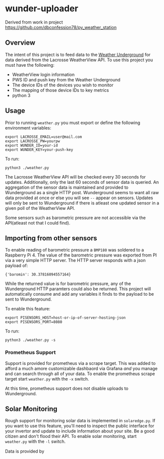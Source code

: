 # wunder-uploader

Derived from work in project https://github.com/dbconfession78/py_weather_station


## Overview

The intent of this project is to feed data to the [Weather Underground](https://support.weather.com/s/article/PWS-Upload-Protocol?language=en_US) for data derived from the Lacrosse WeatherView API.  To use this project you must have the following:

- WeatherView login information
- PWS ID and push key from the Weather Underground
- The device IDs of the devices you wish to monitor
- The mapping of those device IDs to key metrics
- python 3

## Usage

Prior to running `weather.py` you must export or define the following environment variables:

~~~
export LACROSSE_EMAIL=user@mail.com
export LACROSSE_PW=yourpw
export WUNDER_ID=your-id
export WUNDER_KEY=your-push-key
~~~

To run:
~~~
python3 ./weather.py
~~~

The Lacrosse WeatherView API will be checked every 30 seconds for updates.  Additionally, only the last 60 seconds of sensor data is queried.  An aggregation of the sensor data is maintained and provided to Wunderground as a single HTTP post.  Wunderground seems to want all raw data provided at once or else you will see `--` appear on sensors.  Updates will only be sent to Wunderground if there is atleast one updated sensor in a given poll of the WeatherView API.

Some sensors such as barometric pressure are not accessible via the API(atleast not that I could find).  

## Importing from other sensors

To enable reading of barometric pressure a `BMP180` was soldered to a Raspberry Pi 4. The value of the barometric pressure was exported from PI via a very simple HTTP server. The HTTP server responds with a json payload of:

~~~
{'baromin': 30.37816094557164}
~~~

While the returned value is for barometric pressure, any of the Wunderground HTTP paramters could also be returned.  This project will automatically consume and add any variables it finds to the payload to be sent to Wunderground.

To enable this feature:

~~~
export PISENSORS_HOST=host-or-ip-of-server-hosting-json
export PISENSORS_PORT=8080
~~~

To run:
~~~
python3 ./weather.py -s
~~~

### Prometheus Support
Support is provided for prometheus via a scrape target.  This was added to afford a much amore customizable dashbaord via Grafana _and_ you manage and can search through all of your data.  To enable the prometheus scrape target start `weather.py` with the `-x` switch.  

At this time, prometheus support does not disable uploads to Wunderground.

## Solar Monitoring
Rough support for monitoring solar data is implemented in `solaredge.py`.  If you want to use this feature, you'll need to inspect the public interface for your invertor and update to include information about your site.  Be a good citizen and don't flood their API.  To enable solar monitoring, start `weather.py` with the `-l` switch.  

Data is provided by [<img height="15px" src="https://www.solaredge.com/themes/solaredge_2018/img/SolarEdge_logo_header_new_0.svg"></img>](https://www.solaredge.com/)